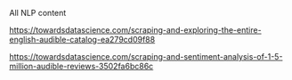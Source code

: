 All NLP content

https://towardsdatascience.com/scraping-and-exploring-the-entire-english-audible-catalog-ea279cd09f88

https://towardsdatascience.com/scraping-and-sentiment-analysis-of-1-5-million-audible-reviews-3502fa6bc86c
